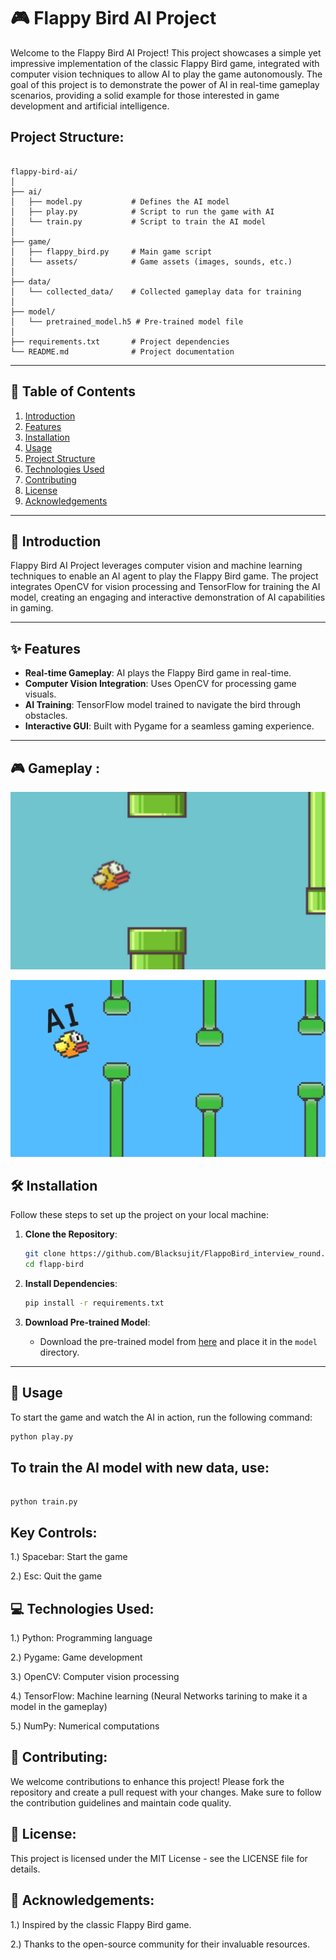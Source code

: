 # 🎮 Flappy Bird AI Project

Welcome to the Flappy Bird AI Project! This project showcases a simple yet impressive implementation of the classic Flappy Bird game, integrated with computer vision techniques to allow AI to play the game autonomously. The goal of this project is to demonstrate the power of AI in real-time gameplay scenarios, providing a solid example for those interested in game development and artificial intelligence.


## Project Structure:

```

flappy-bird-ai/
│
├── ai/
│   ├── model.py           # Defines the AI model
│   ├── play.py            # Script to run the game with AI
│   └── train.py           # Script to train the AI model
│
├── game/
│   ├── flappy_bird.py     # Main game script
│   └── assets/            # Game assets (images, sounds, etc.)
│
├── data/
│   └── collected_data/    # Collected gameplay data for training
│
├── model/
│   └── pretrained_model.h5 # Pre-trained model file
│
├── requirements.txt       # Project dependencies
└── README.md              # Project documentation

```


---

## 📜 Table of Contents

1. [Introduction](#introduction)
2. [Features](#features)
3. [Installation](#installation)
4. [Usage](#usage)
5. [Project Structure](#project-structure)
6. [Technologies Used](#technologies-used)
7. [Contributing](#contributing)
8. [License](#license)
9. [Acknowledgements](#acknowledgements)

---

## 🐤 Introduction

Flappy Bird AI Project leverages computer vision and machine learning techniques to enable an AI agent to play the Flappy Bird game. The project integrates OpenCV for vision processing and TensorFlow for training the AI model, creating an engaging and interactive demonstration of AI capabilities in gaming.

---

## ✨ Features

- **Real-time Gameplay**: AI plays the Flappy Bird game in real-time.
- **Computer Vision Integration**: Uses OpenCV for processing game visuals.
- **AI Training**: TensorFlow model trained to navigate the bird through obstacles.
- **Interactive GUI**: Built with Pygame for a seamless gaming experience.

---


##  🎮 Gameplay :

![alt text](image.png)


![alt text](image-1.png)


## 🛠️ Installation

Follow these steps to set up the project on your local machine:

1. **Clone the Repository**:
    ```bash
    git clone https://github.com/Blacksujit/FlappoBird_interview_round.git
    cd flapp-bird
    ```

2. **Install Dependencies**:
    ```bash
    pip install -r requirements.txt
    ```

3. **Download Pre-trained Model**:
    - Download the pre-trained model from [here](link-to-model) and place it in the `model` directory.
---

## 🚀 Usage

To start the game and watch the AI in action, run the following command:

```bash
python play.py

```


## To train the AI model with new data, use:


```

python train.py

```

## Key Controls:

1.) Spacebar: Start the game

2.) Esc: Quit the game


## 💻 Technologies Used:


1.) Python: Programming language

2.) Pygame: Game development

3.) OpenCV: Computer vision processing

4.) TensorFlow: Machine learning (Neural Networks tarining to make it a model in the gameplay)

5.) NumPy: Numerical computations


## 🤝 Contributing:

We welcome contributions to enhance this project! Please fork the repository and create a pull request with your changes. Make sure to follow the contribution guidelines and maintain code quality.


## 📜 License: 


This project is licensed under the MIT License - see the LICENSE file for details.


## 🙏 Acknowledgements:

1.) Inspired by the classic Flappy Bird game.

2.) Thanks to the open-source community for their invaluable resources.

